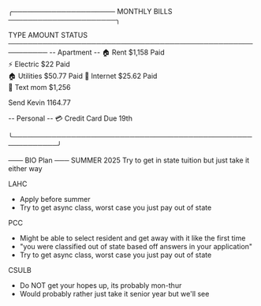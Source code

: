 ╭───────────────────── MONTHLY BILLS ──────────────────────╮

  TYPE                     AMOUNT                 STATUS
  ──────────────────────────────────────────────────────────
  -- Apartment --
  🏠 Rent                  $1,158                 Paid      
  ⚡ Electric              $22                    Paid                 
  🏠 Utilities             $50.77                 Paid 
  📌 Internet              $25.62                 Paid                 
  📱 Text mom              $1,256                            

Send Kevin 1164.77

  -- Personal --
  💳 Credit Card     Due 19th

╰───────────────────────────────────────────────────────────╯












─── BIO Plan ───
SUMMER 2025
Try to get in state tuition but just take it either way

LAHC
- Apply before summer
- Try to get async class, worst case you just pay out of state

PCC
- Might be able to select resident and get away with it like the first time
- "you were classified out of state based off answers in your application"
- Try to get async class, worst case you just pay out of state

CSULB
- Do NOT get your hopes up, its probably mon-thur
- Would probably rather just take it senior year but we'll see
